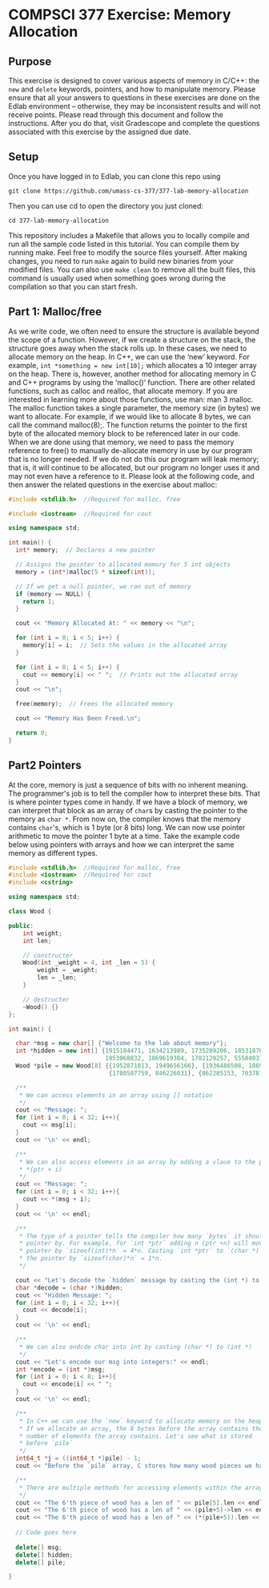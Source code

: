 # COMPSCI 377 Exercise: Memory Allocation

## Purpose
This exercise is designed to cover various aspects of memory in C/C++: the `new` and `delete` keywords, pointers, and how to manipulate memory. Please ensure that all your answers to questions in these exercises are done on the Edlab environment – otherwise, they may be inconsistent results and will not receive points. Please read through this document and follow the instructions. After you do that, visit Gradescope and complete the questions associated with this exercise by the assigned due date.

## Setup
Once you have logged in to Edlab, you can clone this repo using
```
git clone https://github.com/umass-cs-377/377-lab-memory-allocation
```
Then you can use cd to open the directory you just cloned:
```
cd 377-lab-memory-allocation
```
This repository includes a Makefile that allows you to locally compile and run all the sample code listed in this tutorial. You can compile them by running make. Feel free to modify the source files yourself. After making changes, you need to run `make` again to build new binaries from your modified files. You can also use `make clean` to remove all the built files, this command is usually used when something goes wrong during the compilation so that you can start fresh.


## Part 1: Malloc/free
As we write code, we often need to ensure the structure is available beyond the scope of a function. However, if we create a structure on the stack, the structure goes away when the stack rolls up. In these cases, we need to allocate memory on the heap. In C++, we can use the ‘new’ keyword. For example, `int *something = new int[10];` which allocates a 10 integer array on the heap. There is, however, another method for allocating memory in C and C++ programs by using the ‘malloc()’ function. There are other related functions, such as calloc and realloc, that allocate memory. If you are interested in learning more about those functions, use man: man 3 malloc. The malloc function takes a single parameter, the memory size (in bytes) we want to allocate. For example, if we would like to allocate 8 bytes, we can call the command malloc(8);. The function returns the pointer to the first byte of the allocated memory block to be referenced later in our code. When we are done using that memory, we need to pass the memory reference to free() to manually de-allocate memory in use by our program that is no longer needed. If we do not do this our program will leak memory; that is, it will continue to be allocated, but our program no longer uses it and may not even have a reference to it. Please look at the following code, and then answer the related questions in the exercise about malloc:

```c++
#include <stdlib.h>  //Required for malloc, free

#include <iostream>  //Required for cout

using namespace std;

int main() {
  int* memory;  // Declares a new pointer

  // Assigns the pointer to allocated memory for 5 int objects
  memory = (int*)malloc(5 * sizeof(int));

  // If we get a null pointer, we ran out of memory
  if (memory == NULL) {
    return 1;
  }

  cout << "Memory Allocated At: " << memory << "\n";

  for (int i = 0; i < 5; i++) {
    memory[i] = i;  // Sets the values in the allocated array
  }

  for (int i = 0; i < 5; i++) {
    cout << memory[i] << " ";  // Prints out the allocated array
  }
  cout << "\n";

  free(memory);  // Frees the allocated memory

  cout << "Memory Has Been Freed.\n";

  return 0;
}
```

## Part2 Pointers 

At the core, memory is just a sequence of bits with no inherent meaning. The programmer's job is to tell the compiler how to interpret these bits. That is where pointer types come in handy. If we have a block of memory, we can interpret that block as an array of `char`s by casting the pointer to the memory as `char *`. From now on, the compiler knows that the memory contains `char`'s, which is 1 byte (or 8 bits) long. We can now use pointer arithmetic to move the pointer 1 byte at a time. Take the example code below using pointers with arrays and how we can interpret the same memory as different types.

```c++
#include <stdlib.h>  //Required for malloc, free
#include <iostream>  //Required for cout
#include <cstring>

using namespace std;

class Wood {

public:
    int weight;
    int len;

    // constructer 
    Wood(int _weight = 4, int _len = 5) {
        weight = _weight;
        len = _len;
    }

    // destructer 
    ~Wood() {}
};

int main() {

  char *msg = new char[] {"Welcome to the lab about memory"};
  int *hidden = new int[] {1915184471, 1634213989, 1735289206, 1853187616,
                           1953068832, 1869619304, 1702129257, 555840370};
  Wood *pile = new Wood[8] {{1952871013, 1949656166}, {1936486508, 1869049199},
                            {1780507759, 846226031}, {862285153, 7037810}};

  /**
   * We can access elements in an array using [] notation
   */
  cout << "Message: ";
  for (int i = 0; i < 32; i++){
    cout << msg[i];
  }
  cout << '\n' << endl;

  /**
   * We can also access elements in an array by adding a vlaue to the pointer 
   * *(ptr + i)
   */
  cout << "Message: ";
  for (int i = 0; i < 32; i++){
    cout << *(msg + i);
  }
  cout << '\n' << endl;

  /**
   * The type of a pointer tells the compiler how many `bytes` it should move the
   * pointer by. For example, for `int *ptr` adding n (ptr +n) will move the 
   * pointer by `sizeof(int)*n` = 4*n. Casting `int *ptr` to `(char *) will only
   * the pointer by `sizeof(char)*n` = 1*n.
   */

  cout << "Let's decode the `hidden` message by casting the (int *) to (char *)" << endl;
  char *decode = (char *)hidden;
  cout << "Hidden Message: ";
  for (int i = 0; i < 32; i++){
    cout << decode[i];
  }
  cout << '\n' << endl;

  /**
   * We can also endcde char into int by casting (char *) to (int *)
   */ 
  cout << "Let's encode our msg into integers:" << endl;
  int *encode = (int *)msg;
  for (int i = 0; i < 8; i++){
    cout << encode[i] << " ";
  }
  cout << '\n' << endl;

  /**
   * In C++ we can use the `new` keyword to allocate memory on the heap.
   * If we allocate an array, the 8 bytes before the array contains the 
   * number of elements the array contains. Let's see what is stored
   * before `pile`
   */
  int64_t *j = ((int64_t *)pile) - 1;
  cout << "Before the `pile` array, C stores how many wood pieces we have: pile[" << *j << "]" << endl;

  /**
   * There are multiple methods for accessing elements within the array.
   */
  cout << "The 6'th piece of wood has a len of " << pile[5].len << endl;
  cout << "The 6'th piece of wood has a len of " << (pile+5)->len << endl;
  cout << "The 6'th piece of wood has a len of " << (*(pile+5)).len << endl;
  
  // Code goes here
  
  delete[] msg;
  delete[] hidden;
  delete[] pile;

}
```
